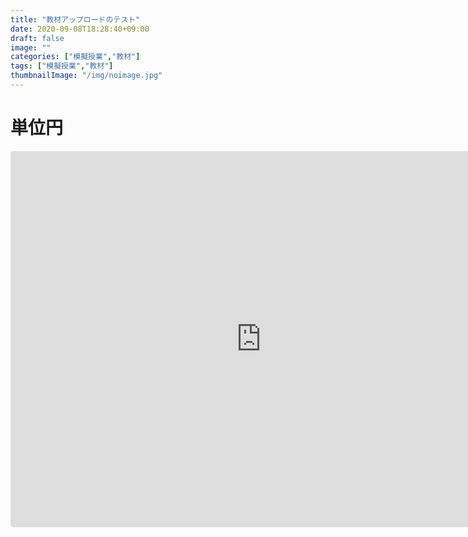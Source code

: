 ```yaml
---
title: "教材アップロードのテスト"
date: 2020-09-08T18:28:40+09:00
draft: false
image: ""
categories: ["模擬授業","教材"]
tags: ["模擬授業","教材"]
thumbnailImage: "/img/noimage.jpg"
---
```


# 単位円
<iframe src="https://geogebra.org/calculator/n8kxrmwa?embed" width="800" height="600" allowfullscreen style="border: 1px solid #e4e4e4;border-radius: 4px;" frameborder="0"></iframe>
